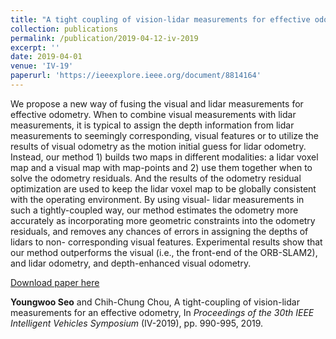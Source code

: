 ```yaml
---
title: "A tight coupling of vision-lidar measurements for effective odometry"
collection: publications
permalink: /publication/2019-04-12-iv-2019
excerpt: ''
date: 2019-04-01
venue: 'IV-19'
paperurl: 'https://ieeexplore.ieee.org/document/8814164'
---
```

We propose a new way of fusing the visual and lidar measurements for effective odometry. When to combine visual measurements with lidar measurements, it is typical to assign the depth information from lidar measurements to seemingly corresponding, visual features or to utilize the results of visual odometry as the motion initial guess for lidar odometry. Instead, our method 1) builds two maps in different modalities: a lidar voxel map and a visual map with map-points and 2) use them together when to solve the odometry residuals. And the results of the odometry residual optimization are used to keep the lidar voxel map to be globally consistent with the operating environment. By using visual- lidar measurements in such a tightly-coupled way, our method estimates the odometry more accurately as incorporating more geometric constraints into the odometry residuals, and removes any chances of errors in assigning the depths of lidars to non- corresponding visual features. Experimental results show that our method outperforms the visual (i.e., the front-end of the ORB-SLAM2), and lidar odometry, and depth-enhanced visual odometry.

[Download paper here](https://ieeexplore.ieee.org/document/8814164)

**Youngwoo Seo** and Chih-Chung Chou, A tight-coupling of vision-lidar measurements for an effective odometry, In <i>Proceedings of the 30th IEEE Intelligent Vehicles Symposium</i> (IV-2019), pp. 990-995, 2019.
